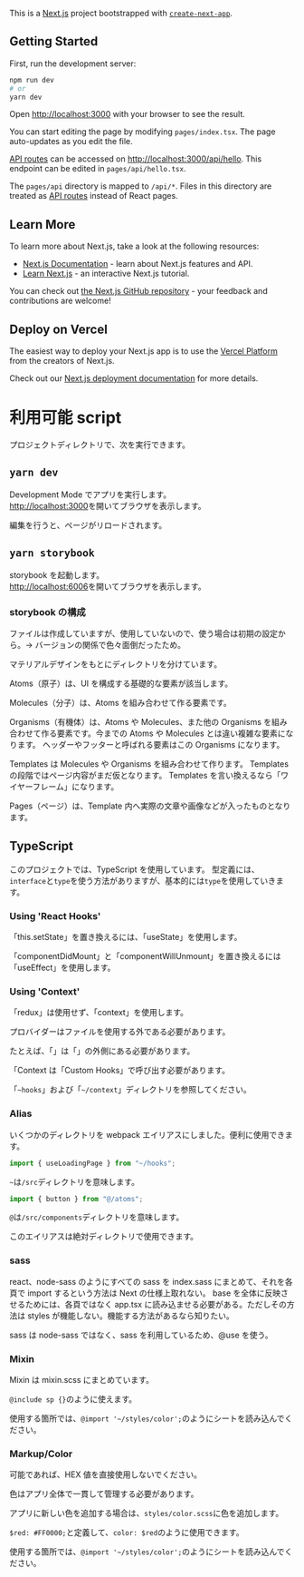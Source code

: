 This is a [Next.js](https://nextjs.org/) project bootstrapped with [`create-next-app`](https://github.com/vercel/next.js/tree/canary/packages/create-next-app).

## Getting Started

First, run the development server:

```bash
npm run dev
# or
yarn dev
```

Open [http://localhost:3000](http://localhost:3000) with your browser to see the result.

You can start editing the page by modifying `pages/index.tsx`. The page auto-updates as you edit the file.

[API routes](https://nextjs.org/docs/api-routes/introduction) can be accessed on [http://localhost:3000/api/hello](http://localhost:3000/api/hello). This endpoint can be edited in `pages/api/hello.tsx`.

The `pages/api` directory is mapped to `/api/*`. Files in this directory are treated as [API routes](https://nextjs.org/docs/api-routes/introduction) instead of React pages.

## Learn More

To learn more about Next.js, take a look at the following resources:

- [Next.js Documentation](https://nextjs.org/docs) - learn about Next.js features and API.
- [Learn Next.js](https://nextjs.org/learn) - an interactive Next.js tutorial.

You can check out [the Next.js GitHub repository](https://github.com/vercel/next.js/) - your feedback and contributions are welcome!

## Deploy on Vercel

The easiest way to deploy your Next.js app is to use the [Vercel Platform](https://vercel.com/new?utm_medium=default-template&filter=next.js&utm_source=create-next-app&utm_campaign=create-next-app-readme) from the creators of Next.js.

Check out our [Next.js deployment documentation](https://nextjs.org/docs/deployment) for more details.

# 利用可能 script

プロジェクトディレクトリで、次を実行できます。

## `yarn dev`

Development Mode でアプリを実行します。<br>
[http://localhost:3000](http://localhost:3000)を開いてブラウザを表示します。

編集を行うと、ページがリロードされます。

## `yarn storybook`

storybook を起動します。<br>
[http://localhost:6006](http://localhost:6006)を開いてブラウザを表示します。

### storybook の構成

ファイルは作成していますが、使用していないので、使う場合は初期の設定から。→ バージョンの関係で色々面倒だったため。

マテリアルデザインをもとにディレクトリを分けています。

Atoms（原子）は、UI を構成する基礎的な要素が該当します。

Molecules（分子）は、Atoms を組み合わせて作る要素です。

Organisms（有機体）は、Atoms や Molecules、また他の Organisms を組み合わせて作る要素です。今までの Atoms や Molecules とは違い複雑な要素になります。
ヘッダーやフッターと呼ばれる要素はこの Organisms になります。

Templates は Molecules や Organisms を組み合わせて作ります。
Templates の段階ではページ内容がまだ仮となります。
Templates を言い換えるなら「ワイヤーフレーム」になります。

Pages（ページ）は、Template 内へ実際の文章や画像などが入ったものとなります。

## TypeScript

このプロジェクトでは、TypeScript を使用しています。
型定義には、`interface`と`type`を使う方法がありますが、基本的には`type`を使用していきます。

### Using 'React Hooks'

「this.setState」を置き換えるには、「useState」を使用します。

「componentDidMount」と「componentWillUnmount」を置き換えるには「useEffect」を使用します。

### Using 'Context'

「redux」は使用せず、「context」を使用します。

プロバイダーはファイルを使用する外である必要があります。

たとえば、「<SidebarProvider>」は「<Sidebar/>」の外側にある必要があります。

「Context は「Custom Hooks」で呼び出す必要があります。

「`~hooks`」および「`~/context`」ディレクトリを参照してください。

### Alias

いくつかのディレクトリを webpack エイリアスにしました。便利に使用できます。

```javascript
import { useLoadingPage } from "~/hooks";
```

`~`は`/src`ディレクトリを意味します。

```javascript
import { button } from "@/atoms";
```

`@`は`/src/components`ディレクトリを意味します。

このエイリアスは絶対ディレクトリで使用できます。

### sass

react、node-sass のようにすべての sass を index.sass にまとめて、それを各頁で import するという方法は Next の仕様上取れない。
base を全体に反映させるためには、各頁ではなく app.tsx に読み込ませる必要がある。ただしその方法は styles が機能しない。機能する方法があるなら知りたい。

sass は node-sass ではなく、sass を利用しているため、@use を使う。

### Mixin

Mixin は mixin.scss にまとめています。

`@include sp {}`のように使えます。

使用する箇所では、`@import '~/styles/color';`のようにシートを読み込んでください。

### Markup/Color

可能であれば、HEX 値を直接使用しないでください。

色はアプリ全体で一貫して管理する必要があります。

アプリに新しい色を追加する場合は、`styles/color.scss`に色を追加します。

`$red: #FF0000;`と定義して、`color: $red`のように使用できます。

使用する箇所では、`@import '~/styles/color';`のようにシートを読み込んでください。
